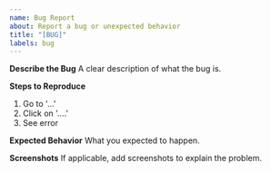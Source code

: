 ```yaml
---
name: Bug Report
about: Report a bug or unexpected behavior
title: "[BUG]"
labels: bug
---
```


**Describe the Bug**
A clear description of what the bug is.

**Steps to Reproduce**
1. Go to '...'
2. Click on '....'
3. See error

**Expected Behavior**
What you expected to happen.

**Screenshots**
If applicable, add screenshots to explain the problem.
